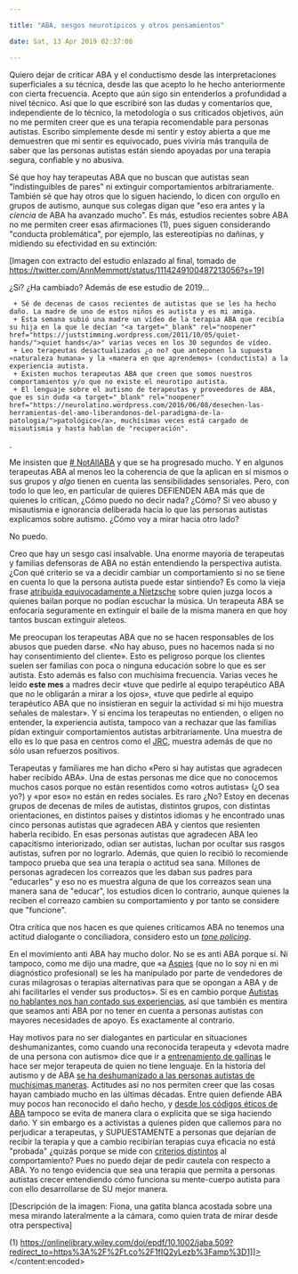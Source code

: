 ```yaml
---

title: "ABA, sesgos neurotípicos y otros pensamientos"

date: Sat, 13 Apr 2019 02:37:08

---
```

Quiero dejar de criticar ABA y el conductismo desde las interpretaciones superficiales a su técnica, desde las que acepto lo he hecho anteriormente con cierta frecuencia. Acepto que aún sigo sin entenderlos a profundidad a nivel técnico. Así que lo que escribiré son las dudas y comentarios que, independiente de lo técnico, la metodología o sus criticados objetivos, aún no me permiten creer que es una terapia recomendable para personas autistas. Escribo simplemente desde mi sentir y estoy abierta a que me demuestren que mi sentir es equivocado, pues viviría más tranquila de saber que las personas autistas están siendo apoyadas por una terapia segura, confiable y no abusiva.

Sé que hoy hay terapeutas ABA que no buscan que autistas sean "indistinguibles de pares" ni extinguir comportamientos arbitrariamente. También sé que hay otros que lo siguen haciendo, lo dicen con orgullo en grupos de autismo, aunque sus colegas digan que "eso era antes y la *ciencia* de ABA ha avanzado mucho". Es más, estudios recientes sobre ABA no me permiten creer esas afirmaciones (1), pues siguen considerando "conducta problemática", por ejemplo, las estereotipias no dañinas, y midiendo su efectividad en su extinción:


[Imagen con extracto del estudio enlazado al final, tomado de https://twitter.com/AnnMemmott/status/1114249100487213056?s=19]

¿Si? ¿Ha cambiado? Además de ese estudio de 2019...
 
	 + Sé de decenas de casos recientes de autistas que se les ha hecho daño. La madre de uno de estos niños es autista y es mi amiga. 
	 + Esta semana subió una madre un vídeo de la terapia ABA que recibía su hija en la que le decían "<a target="_blank" rel="noopener" href="https://juststimming.wordpress.com/2011/10/05/quiet-hands/">quiet hands</a>" varias veces en los 30 segundos de vídeo. 
	 + Leo terapeutas desactualizados ¿o no? que anteponen la supuesta «naturaleza humana» y la «manera en que aprendemos» (conductista) a la experiencia autista. 
	 + Existen muchos terapeutas ABA que creen que somos nuestros comportamientos y/o que no existe el neurotipo autista. 
	 + El lenguaje sobre el autismo de terapeutas y proveedores de ABA, que es sin duda <a target="_blank" rel="noopener" href="https://neurolatino.wordpress.com/2016/06/08/desechen-las-herramientas-del-amo-liberandonos-del-paradigma-de-la-patologia/">patológico</a>, muchísimas veces está cargado de misautismia y hasta hablan de "recuperación". 
 
.

Me insisten que <a target="_blank" rel="noopener" href="https://twitter.com/abaukdiscussion/status/1015370240690196481?s=19"># NotAllABA</a> y que se ha progresado mucho. Y en algunos terapeutas ABA al menos leo la coherencia de que la aplican en sí mismos o sus grupos y *algo* tienen en cuenta las sensibilidades sensoriales. Pero, con todo lo que leo, en particular de quieres DEFIENDEN ABA más que de quienes lo critican, ¿Cómo puedo no decir nada? ¿Cómo? Si veo abuso y misautismia e ignorancia deliberada hacia lo que las personas autistas explicamos sobre autismo. ¿Cómo voy a mirar hacia otro lado?

No puedo.

Creo que hay un sesgo casi insalvable. Una enorme mayoría de terapeutas y familias defensoras de ABA no están entendiendo la perspectiva autista. ¿Con qué criterio se va a decidir cambiar un comportamiento si no se tiene en cuenta lo que la persona autista puede estar sintiendo? Es como la vieja frase <a target="_blank" rel="noopener" href="https://gustavolaime.weebly.com/blog-sobre-nietzsche/la-cita-mal-atribuida-a-nietzsche">atribuida equivocadamente a Nietzsche</a> sobre quien juzga locos a quienes bailan porque no podían escuchar la música. Un terapeuta ABA se enfocaría seguramente en extinguir el baile de la misma manera en que hoy tantos buscan extinguir aleteos.

Me preocupan los terapeutas ABA que no se hacen responsables de los abusos que pueden darse. «No hay abuso, pues no hacemos nada si no hay consentimiento del cliente». Esto es peligroso porque los clientes suelen ser familias con poca o ninguna educación sobre lo que es ser autista. Esto además es falso con muchísima frecuencia. Varias veces he leído <strong>este mes</strong> a madres decir «tuve que pedirle al equipo terapéutico ABA que no le obligarán a mirar a los ojos», «tuve que pedirle al equipo terapéutico ABA que no insistieran en seguir la actividad si mi hijo muestra señales de malestar». Y si encima los terapeutas no entienden, o eligen no entender, la experiencia autista, tampoco van a rechazar que las familias pidan extinguir comportamientos autistas arbitrariamente. Una muestra de ello es lo que pasa en centros como el <a target="_blank" rel="noopener" href="https://rewardandconsent.blogspot.com/2015/05/the-judge-rotenberg-center-school-of.html?m=1">JRC</a>, muestra además de que no sólo usan refuerzos positivos.

Terapeutas y familiares me han dicho «Pero si hay autistas que agradecen haber recibido ABA». Una de estas personas me dice que no conocemos muchos casos porque no están resentidos como «otros autistas» (¿O sea yo?) y «por eso» no están en redes sociales. Es raro ¿No? Estoy en decenas grupos de decenas de miles de autistas, distintos grupos, con distintas orientaciones, en distintos países y distintos idiomas y he encontrado unas cinco personas autistas que agradecen ABA y cientos que resienten haberla recibido. En esas personas autistas que agradecen ABA leo capacitismo interiorizado, odian ser autistas, luchan por ocultar sus rasgos autistas, sufren por no lograrlo. Además, que quien lo recibió lo recomiende tampoco prueba que sea una terapia o actitud sea sana. Millones de personas agradecen los correazos que les daban sus padres para "educarles" y eso no es muestra alguna de que los correazos sean una manera sana de "educar", los estudios dicen lo contrario, aunque quienes la reciben el correazo cambien su comportamiento y por tanto se considere que "funcione".

Otra crítica que nos hacen es que quienes criticamos ABA no tenemos una actitud dialogante o conciliadora, considero esto un *<a target="_blank" rel="noopener" href="http://beatrizcerezo.com/el-tone-policing-y-la-gestion-de-conflictos/">tone policing</a>*.

En el movimiento anti ABA hay mucho dolor. No se es anti ABA porque sí. Ni tampoco, como me dijo una madre, que «a <a target="_blank" rel="noopener" href="http://wearelikeyourchild.blogspot.com/2014/01/dont-aspie-me.html?m=1">Aspies</a> (que no lo soy ni en mi diagnóstico profesional) se les ha manipulado por parte de vendedores de curas milagrosas o terapias alternativas para que se opongan a ABA y de ahi facilitarles el vender sus productos». Sí es en cambio porque <a target="_blank" rel="noopener" href="https://tania.co.za/non-speaking-autistics-thoughts-on-aba/">Autistas no hablantes nos han contado sus experiencias</a>, así que también es mentira que seamos anti ABA por no tener en cuenta a personas autistas con mayores necesidades de apoyo. Es exactamente al contrario.

Hay motivos para no ser dialogantes en particular en situaciones deshumanizantes, como cuando una reconocida terapeuta y «devota madre de una persona con autismo» dice que ir a <a target="_blank" rel="noopener" href="https://m.facebook.com/ABAUKAutismDiscussion/posts/2251815055096188">entrenamiento de gallinas</a> le hace ser mejor terapeuta de quien no tiene lenguaje. En la historia del autismo y de ABA <a target="_blank" rel="noopener" href="http://autismcrisis.blogspot.com/2009/01/origins-of-aba-based-autism.html?m=1">se ha deshumanizado a las personas autistas de muchísimas maneras</a>. Actitudes así no nos permiten creer que las cosas hayan cambiado mucho en las últimas décadas. Entre quien defiende ABA muy pocos han reconocido el daño hecho, y <a target="_blank" rel="noopener" href="https://traduciendoautistas.wordpress.com/2019/04/06/el-aba-es-realmente-adiestramiento-canino-para-ninos-la-opinion-de-una-entrenadora-de-perros-profesional-the-aspergian/">desde los códigos éticos de ABA</a> tampoco se evita de manera clara o explícita que se siga haciendo daño. Y sin embargo es a activistas a quienes piden que callemos para no perjudicar a terapeutas, y SUPUESTAMENTE a personas que dejarían de recibir la terapia y que a cambio recibirían terapias cuya eficacia no está "probada" ¿quizás porque se mide con <a target="_blank" rel="noopener" href="https://www.ncbi.nlm.nih.gov/m/pubmed/24865120/?i=4&amp;from=/23140036/related">criterios distintos</a> al comportamiento? Pues no puedo dejar de pedir cautela con respecto a ABA. Yo no tengo evidencia que sea una terapia que permita a personas autistas crecer entendiendo cómo funciona su mente-cuerpo autista para con ello desarrollarse de SU mejor manera.

[Descripción de la imagen: Fiona, una gatita blanca acostada sobre una mesa mirando lateralmente a la cámara, como quien trata de mirar desde otra perspectiva]

(1) https://onlinelibrary.wiley.com/doi/epdf/10.1002/jaba.509?redirect_to=https%3A%2F%2Ft.co%2F1fIQ2yLezb%3Famp%3D1]]></content:encoded>
